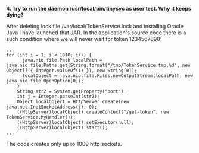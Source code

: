 
**4. Try to run the daemon /usr/local/bin/tinysvc as user test. Why it keeps dying?**

After deleting  lock file /var/local/TokenService.lock and installing Oracle Java I have launched that JAR.
In the application's source code there is a such condition where we will never wait for token 1234567890:

    ...
    for (int i = 1; i < 1010; i++) {
          java.nio.file.Path localPath = java.nio.file.Paths.get(String.format("/tmp/TokenService.tmp.%d", new Object[] { Integer.valueOf(i) }), new String[0]);
          localObject = java.nio.file.Files.newOutputStream(localPath, new java.nio.file.OpenOption[0]);
        }
        String str2 = System.getProperty("port");
        int j = Integer.parseInt(str2);
        Object localObject = HttpServer.create(new java.net.InetSocketAddress(j), 0);
        ((HttpServer)localObject).createContext("/get-token", new TokenService.MyHandler());
        ((HttpServer)localObject).setExecutor(null);
        ((HttpServer)localObject).start();
    ...

The code creates only up to 1009 http sockets.
